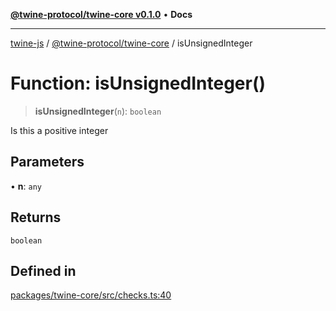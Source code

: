 [**@twine-protocol/twine-core v0.1.0**](../README.md) • **Docs**

***

[twine-js](../../../README.md) / [@twine-protocol/twine-core](../README.md) / isUnsignedInteger

# Function: isUnsignedInteger()

> **isUnsignedInteger**(`n`): `boolean`

Is this a positive integer

## Parameters

• **n**: `any`

## Returns

`boolean`

## Defined in

[packages/twine-core/src/checks.ts:40](https://github.com/twine-protocol/twine-js/blob/bc5370ff2573a6e5e5c7a912acc672967ce4c5db/packages/twine-core/src/checks.ts#L40)
